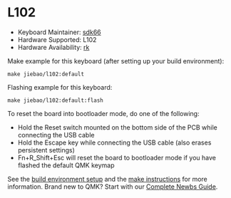 # L102

* Keyboard Maintainer: [sdk66](https://github.com/sdk66)
* Hardware Supported: L102
* Hardware Availability: [rk](http://www.rkgaming.com)

Make example for this keyboard (after setting up your build environment):

    make jiebao/l102:default
        
Flashing example for this keyboard:

    make jiebao/l102:default:flash

To reset the board into bootloader mode, do one of the following:

* Hold the Reset switch mounted on the bottom side of the PCB while connecting the USB cable
* Hold the Escape key while connecting the USB cable (also erases persistent settings)
* Fn+R_Shift+Esc will reset the board to bootloader mode if you have flashed the default QMK keymap

See the [build environment setup](https://docs.qmk.fm/#/getting_started_build_tools) and the [make instructions](https://docs.qmk.fm/#/getting_started_make_guide) for more information. Brand new to QMK? Start with our [Complete Newbs Guide](https://docs.qmk.fm/#/newbs).

